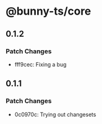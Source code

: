 # @bunny-ts/core

## 0.1.2

### Patch Changes

- fff9cec: Fixing a bug

## 0.1.1

### Patch Changes

- 0c0970c: Trying out changesets
